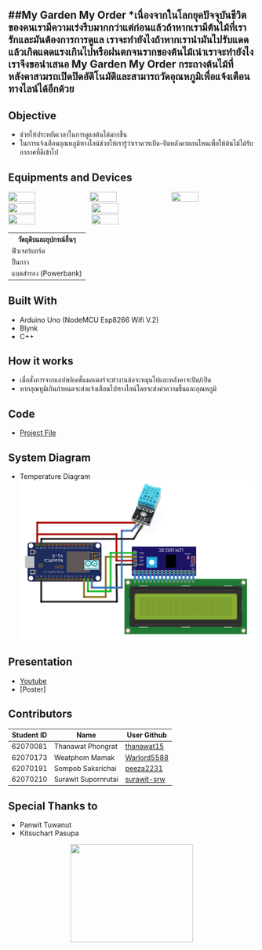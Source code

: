 ##My Garden My Order
*เนื่องจากในโลกยุคปัจจุบันชีวิตของคนเรามีความเร่งรีบมากกว่าแต่ก่อนแล้วถ้าหากเรามีต้นไม้ที่เรารักและมันต้องการการดูแล
เราจะทำยังไงถ้าหากเรานำมันไปรับแดดแล้วเกิดแดดแรงเกินไปหรือฝนตกจนรากของต้นไม้เน่าเราจะทำยังไงเราจึงขอนำเสนอ
My Garden My Order กระถางต้นไม้ที่หลังคาสามรถเปิดปิดอัติโนมัติและสามารถวัดอุณหภูมิเพื่อแจ้งเตือนทางไลน์ได้อีกด้วย
---
## Objective
* ช่วยให้ประหยัดเวลาในการดูแลต้นได้มากขึ้น
* ในการแจ้งเตือนอุณหภูมิทางไลน์ช่วยให้เรารู้ว่าเราควรเปิด-ปิดหลังคาตอนไหนเพื่อให้ต้นไม้ได้รับอากาศที่ดีเข้าไป

## Equipments and Devices
<image src="image/1.jpg" width="33%" height="33%"><image src="image/2.jpg" width="33%" height="33%"><image src="image/3.jpg" width="33%" height="33%">
<image src="image/4.jpg" width="33%" height="33%">
<image src="image/5.jpg" width="33%" height="33%">
<image src="image/6.jpg" width="33%" height="33%">
<image src="image/7.jpg" width="33%" height="33%">
<table>
  <tr><th>วัดถุดิบและอุปกรณ์อื่นๆ</th></tr>
  <tr><td>ฟิวเจอร์บอร์ด</td></tr>
  <tr><td>ปืนกาว</td></tr>
  <tr><td>แบตสำรอง (Powerbank)</td></tr>
</table>

## Built With
* Arduino Uno (NodeMCU Esp8266 Wifi V.2)
* Blynk
* C++

## How it works
* เมื่อสั่งการจากแอปพลิเคชั่นมอเตอร์จะทำงานล้อจะหมุนไปและหลังคาจะปิด/เปิด
* หากอุณหูมิเกินกำหนดจะส่งแจ้งเตือนไปทางไลน์โดยจะส่งค่าความชื้นและอุณหภูมิ

## Code
* [Project File](https://github.com/peeza2231/Mini-Project-ComPro-KMITL/tree/master/Code)

## System Diagram
* Temperature Diagram
![System Diagram](image/tempcircuit.png)

## Presentation
* [Youtube](https://www.youtube.com/watch?v=fbJRhT-bAE0)
* [Poster]

## Contributors
|Student ID|Name|User Github|
|--|--|--|
|62070081|Thanawat Phongrat|[thanawat15](https://github.com/thanawat15)|
|62070173|Weatphom Mamak|[Warlord5588](https://github.com/thanawat15)|
|62070191|Sompob Saksrichai|[peeza2231](https://github.com/peeza2231)|
|62070210|Surawit Supornrutai|[surawit-srw](https://github.com/surawit-srw)|

## Special Thanks to
* Panwit Tuwanut
* Kitsuchart Pasupa

<p align=center>
<image src="image/itlogo.png" width="250px" height="200px">
</p>
